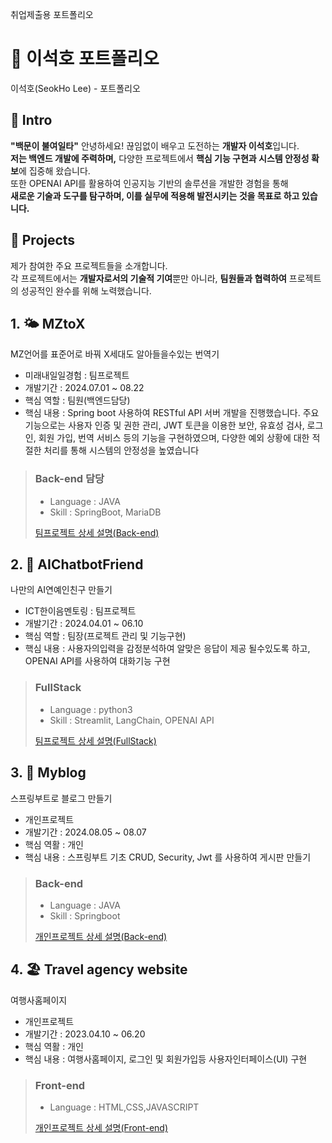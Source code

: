 취업제출용 포트폴리오

# 📄 이석호 포트폴리오 
이석호(SeokHo Lee) - 포트폴리오

## 👋 Intro
**"백문이 불여일타"**
안녕하세요! 끊임없이 배우고 도전하는 **개발자 이석호**입니다.  
**저는 백엔드 개발에 주력하며,** 다양한 프로젝트에서 **핵심 기능 구현과 시스템 안정성 확보**에 집중해 왔습니다.  
또한 OPENAI API를 활용하여 인공지능 기반의 솔루션을 개발한 경험을 통해   
**새로운 기술과 도구를 탐구하며, 이를 실무에 적용해 발전시키는 것을 목표로 하고 있습니다.**

## 📝 Projects

제가 참여한 주요 프로젝트들을 소개합니다.   
각 프로젝트에서는 **개발자로서의 기술적 기여**뿐만 아니라, **팀원들과 협력하여** 프로젝트의 성공적인 완수를 위해 노력했습니다.

> 

## 1. 🌤️ MZtoX
  
  MZ언어를 표준어로 바꿔 X세대도 알아들을수있는 번역기
  
- 미래내일일경험 : 팀프로젝트
- 개발기간 : 2024.07.01 ~ 08.22
- 핵심 역할 : 팀원(백엔드담당)
- 핵심 내용 : Spring boot 사용하여 RESTful API 서버 개발을 진행했습니다. 주요 기능으로는 사용자 인증 및 권한 관리, JWT 토큰을 이용한 보안, 유효성 검사,  로그인, 회원 가입, 번역 서비스 등의 기능을 구현하였으며,
  다양한 예외 상황에 대한 적절한 처리를 통해 시스템의 안정성을 높였습니다


> ### Back-end 담당
> - Language : JAVA
> - Skill : SpringBoot, MariaDB
>   
> [팀프로젝트 상세 설명(Back-end)](https://github.com/teamMZtoX)

> 

## 2. 🤖 AIChatbotFriend

  나만의 AI연예인친구 만들기
  
- ICT한이음멘토링 : 팀프로젝트
- 개발기간 : 2024.04.01 ~ 06.10
- 핵심 역할 : 팀장(프로젝트 관리 및 기능구현)     
- 핵심 내용 : 사용자의입력을 감정분석하여 알맞은 응답이 제공 될수있도록 하고, OPENAI API를 사용하여 대화기능 구현 
  
> ### FullStack
> - Language : python3
> - Skill : Streamlit, LangChain, OPENAI API
>   
> [팀프로젝트 상세 설명(FullStack)](https://github.com/SeokHoL/AIChatbotFriend)

> 

## 3. 📝 Myblog

  스프링부트로 블로그 만들기

- 개인프로젝트
- 개발기간 : 2024.08.05 ~ 08.07
- 핵심 역활 : 개인
- 핵심 내용 : 스프링부트 기초 CRUD, Security, Jwt 를 사용하여 게시판 만들기 

> ### Back-end
> - Language : JAVA
> - Skill : Springboot
>   
> [개인프로젝트 상세 설명(Back-end)](https://github.com/SeokHoL/MyBlog)
>

## 4. 🏖️ Travel agency website

  여행사홈페이지

- 개인프로젝트
- 개발기간 : 2023.04.10 ~ 06.20
- 핵심 역활 : 개인
- 핵심 내용 : 여행사홈페이지, 로그인 및 회원가입등 사용자인터페이스(UI) 구현

> ### Front-end
> - Language : HTML,CSS,JAVASCRIPT
>   
> [개인프로젝트 상세 설명(Front-end)](https://github.com/SeokHoL/homepageAssignment)



